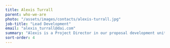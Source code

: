 ```yaml
---
title: Alexis Turrall
parent: who-we-are
photo: "/assets/images/contacts/alexis-turrall.jpg"
job-title: "Lead Development"
email: "alexis_turrall@dai.com"
summary: "Alexis is a Project Director in our proposal development unit. He has worked in both the private and public sector as an international development specialist. Over the past 14 years, Alexis has worked with a range of donor agencies, development institutes, and international consulting firms, including work on policy issues with the U.K. Department for International Development, managing teams of consultants on projects (in Afghanistan, Eritrea, and Kosovo), and as an international development consultant (in Indonesia and Uganda). His areas of speciality include good governance, public sector reform, public policy, public sector management, livelihoods, rural development, and project management. Alexis has worked in Sub-Saharan Africa, Southeast and East Asia, and Eastern Europe."
sort-order: 4
---
```

